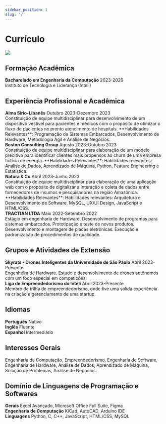 ```yaml
---
sidebar_position: 1
slug: '/'
---
```


# Currículo

<img src="./img/Vitorinha.jpg" style={{height:450}}/>

## Formação Acadêmica

<div style={{ display: 'flex', justifyContent: 'space-between', alignItems: 'center' }}>
    <span><strong>Bacharelado em Engenharia da Computação</strong></span>
    <span>2023-2026</span>
</div>
Instituto de Tecnologia e Liderança (Inteli)

## Experiência Profissional e Acadêmica

<div style={{ display: 'flex', justifyContent: 'space-between', alignItems: 'center' }}>
    <span><strong>Alma Sírio-Libanês</strong></span>
    <span>Outubro 2023-Dezembro 2023</span>
</div>
Constituição de equipe multidisciplinar para desenvolvimento de um dispositivo vestível para pacientes e médicos com o propósito de otimizar o fluxo de pacientes no pronto atendimento de hospitais. **Habilidades Relevantes**: Programação de Sistemas Embarcados, Desenvolvimento de Hardware, Metodologia Ágil e Análise de Negócios. 

<div style={{ display: 'flex', justifyContent: 'space-between', alignItems: 'center' }}>
    <span><strong>Boston Consulting Group</strong></span>
    <span>Agosto 2023-Outubro 2023</span>
</div>
Constituição de equipe multidisciplinar para elaboração de um modelo preditivo para identificar clientes mais propensos ao churn de uma empresa fictícia de energia. **Habilidades Relevantes**: Habilidades relevantes: Análise de Dados, Aprendizado de Máquina, Python, Feature Engineering e Estatística.

<div style={{ display: 'flex', justifyContent: 'space-between', alignItems: 'center' }}>
    <span><strong>Natura & Co</strong></span>
    <span>Abril 2023-Junho 2023</span>
</div>
Constituição de equipe multidisciplinar para elaboração de uma aplicação web com o propósito de digitalizar a interação e coleta de dados entre fornecedores de insumos e pesquisadores na região Amazônica. **Habilidades Relevantes**: Habilidades relevantes: Arquitetura e Desenvolvimento de Software, MySQL, UX/UI Design, JavaScript e HTML/CSS.

<div style={{ display: 'flex', justifyContent: 'space-between', alignItems: 'center' }}>
    <span><strong>TRACTIAN LTDA</strong></span>
    <span>Maio 2022-Setembro 2022</span>
</div>
Estágio em engenharia de Hardware. Desenvolvimento de programas para sistemas embarcados. Prototipação e teste de novos produtos. Desenvolvimento e montagem de placas eletrônicas. Execução e padronização de procedimentos de qualidade.

## Grupos e Atividades de Extensão

<div style={{ display: 'flex', justifyContent: 'space-between', alignItems: 'center' }}>
    <span><strong>Skyrats - Drones Inteligentes da Universidade de São Paulo</strong></span>
    <span>Abril 2023-Presente</span>
</div>
Engenheira de Hardware. Estudo e desenvolvimento de drones autônomos com um foco especial em competições.

<div style={{ display: 'flex', justifyContent: 'space-between', alignItems: 'center' }}>
    <span><strong>Liga de Empreendedorismo do Inteli</strong></span>
    <span>Abril 2023-Presente</span>
</div>
Membro da trilha de empreendedorismo, onde tive uma sólida experiência na criação e gerenciamento de uma startup.

## Idiomas

<div style={{ display: 'flex', justifyContent: 'space-between', alignItems: 'center' }}>
    <span><strong>Português</strong></span>
    <span>Nativo</span>
</div>

<div style={{ display: 'flex', justifyContent: 'space-between', alignItems: 'center' }}>
    <span><strong>Inglês</strong></span>
    <span>Fluente</span>
</div>

<div style={{ display: 'flex', justifyContent: 'space-between', alignItems: 'center' }}>
    <span><strong>Espanhol</strong></span>
    <span>Intermediário</span>
</div>

## Interesses Gerais

Engenharia de Computação, Empreendedorismo, Engenharia de Software, Engenharia de Hardware, Análise de Dados, Aprendizado de Máquina, Solução de Problemas, Análise de Negócios.

## Domínio de Linguagens de Programação e Softwares

<div style={{ display: 'flex', justifyContent: 'space-between', alignItems: 'center' }}>
    <span><strong>Gerais</strong></span>
    <span>Excel Avançado, Microsoft Office Full Suite, Figma</span>
</div>

<div style={{ display: 'flex', justifyContent: 'space-between', alignItems: 'center' }}>
    <span><strong>Engenharia de Computação</strong></span>
    <span>KiCad, AutoCAD, Arduino IDE</span>
</div>

<div style={{ display: 'flex', justifyContent: 'space-between', alignItems: 'center' }}>
    <span><strong>Linguagens</strong></span>
    <span>Python, C, C++, JavaScript, HTML/CSS, MySQL</span>
</div>






